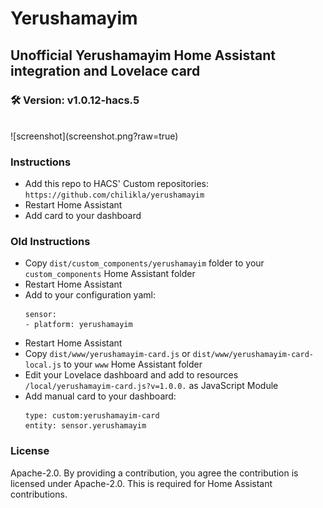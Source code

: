 # Yerushamayim
## Unofficial Yerushamayim Home Assistant integration and Lovelace card

### :hammer_and_wrench: Version: v1.0.12-hacs.5
<br/>
![screenshot](screenshot.png?raw=true)

### Instructions
- Add this repo to HACS' Custom repositories: `https://github.com/chilikla/yerushamayim`
- Restart Home Assistant
- Add card to your dashboard

### Old Instructions
- Copy `dist/custom_components/yerushamayim` folder to your `custom_components` Home Assistant folder
- Restart Home Assistant
- Add to your configuration yaml:
    ```
    sensor:
    - platform: yerushamayim
    ```
- Restart Home Assistant
- Copy `dist/www/yerushamayim-card.js` or `dist/www/yerushamayim-card-local.js` to your `www` Home Assistant folder
- Edit your Lovelace dashboard and add to resources `/local/yerushamayim-card.js?v=1.0.0.` as JavaScript Module
- Add manual card to your dashboard:
    ```
    type: custom:yerushamayim-card
    entity: sensor.yerushamayim
    ```

### License
Apache-2.0. By providing a contribution, you agree the contribution is licensed under Apache-2.0. This is required for Home Assistant contributions.

